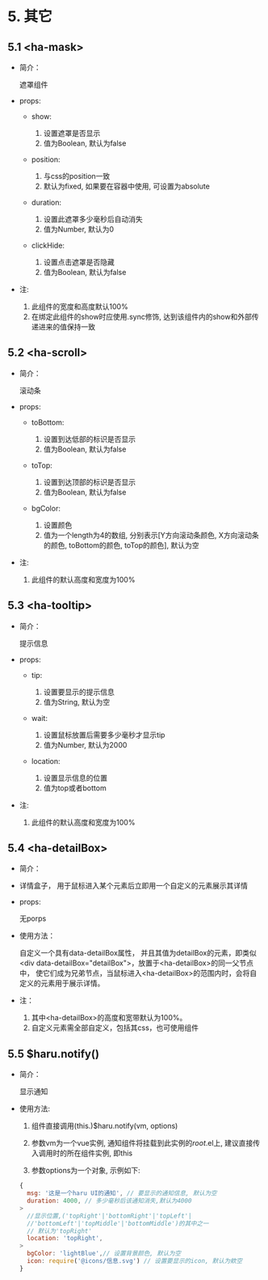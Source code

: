 # 5. 其它

## 5.1 &lt;ha-mask>

- 简介：

  遮罩组件

- props:

  - show:

    1. 设置遮罩是否显示
    2. 值为Boolean, 默认为false

  - position:

    1. 与css的position一致
    2. 默认为fixed, 如果要在容器中使用, 可设置为absolute

  - duration:

    1. 设置此遮罩多少毫秒后自动消失
    2. 值为Number, 默认为0

  - clickHide:

    1. 设置点击遮罩是否隐藏
    2. 值为Boolean, 默认为false

- 注: 

  1. 此组件的宽度和高度默认100%
  2. 在绑定此组件的show时应使用.sync修饰, 达到该组件内的show和外部传递进来的值保持一致

## 5.2 &lt;ha-scroll>

- 简介：

  滚动条

- props:

  - toBottom:

    1. 设置到达低部的标识是否显示
    2. 值为Boolean, 默认为false

  - toTop:

    1. 设置到达顶部的标识是否显示
    2. 值为Boolean, 默认为false

  - bgColor:

    1. 设置颜色
    2. 值为一个length为4的数组, 分别表示[Y方向滚动条颜色, X方向滚动条的颜色, toBottom的颜色, toTop的颜色], 默认为空

- 注:

  1. 此组件的默认高度和宽度为100%

## 5.3 &lt;ha-tooltip>

- 简介：

  提示信息

- props:

  - tip:

    1. 设置要显示的提示信息
    2. 值为String, 默认为空

  - wait:

    1. 设置鼠标放置后需要多少毫秒才显示tip
    2. 值为Number, 默认为2000

  - location:

    1. 设置显示信息的位置
    2. 值为top或者bottom

- 注:

  1. 此组件的默认高度和宽度为100%

## 5.4 &lt;ha-detailBox>

- 简介：
- 
  详情盒子， 用于鼠标进入某个元素后立即用一个自定义的元素展示其详情

- props:
  
  无porps

- 使用方法：

   自定义一个具有data-detailBox属性， 并且其值为detailBox的元素，即类似&lt;div data-detailBox="detailBox">，放置于&lt;ha-detailBox>的同一父节点中， 使它们成为兄弟节点，当鼠标进入&lt;ha-detailBox>的范围内时，会将自定义的元素用于展示详情。

- 注：

  1. 其中&lt;ha-detailBox>的高度和宽带默认为100%。
  2. 自定义元素需全部自定义，包括其css，也可使用组件

## 5.5 $haru.notify()

- 简介：

  显示通知

- 使用方法:

  1. 组件直接调用(this.)$haru.notify(vm, options)
  >
  2. 参数vm为一个vue实例, 通知组件将挂载到此实例的$root.$el上, 建议直接传入调用时的所在组件实例, 即this
  >
  3. 参数options为一个对象, 示例如下:
  >
     ```js
     {
       msg: '这是一个haru UI的通知', // 要显示的通知信息, 默认为空
       duration: 4000, // 多少毫秒后该通知消失,默认为4000
  >
       //显示位置,('topRight'|'bottomRight'|'topLeft'|
       //'bottomLeft'|'topMiddle'|'bottomMiddle')的其中之一
       // 默认为'topRight'
       location: 'topRight', 
  >
       bgColor: 'lightBlue',// 设置背景颜色, 默认为空
       icon: require('@icons/信息.svg') // 设置要显示的icon, 默认为欸空
     }
     ```

